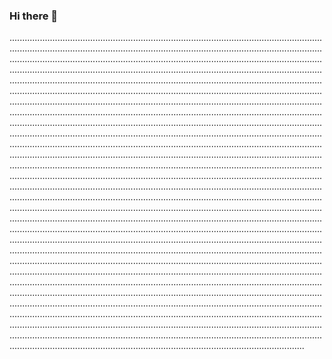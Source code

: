 ### Hi there 👋

.................................................................................................................................................................................................................................................................................................................................................................................................................................................................................................................................................................................................................................................................................................................................................................................................................................................................................................................................................................................................................................................................................................................................................................................................................................................................................................................................................................................................................................................................................................................................................................................................................................................................................................................................................................................................................................................................................................................................................................................................................................................................................................................................................................................................................................................................................................................................................................................................................................................................................................................................................................................................................................................................................................................................................................................................................................................................................................................................................................................................................................................................................................................................................................................................................................................................................................................................................................................................................................................................................................................................................................................................................................................................................................................................................................................................................................................................